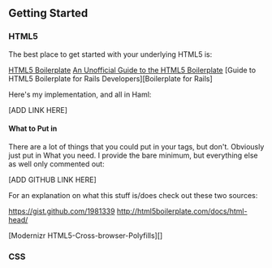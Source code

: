 Getting Started
---------------

### HTML5

The best place to get started with your underlying HTML5 is:

[HTML5 Boilerplate][]
[An Unofficial Guide to the HTML5 Boilerplate][Unofficial Guide]
[Guide to HTML5 Boilerplate for Rails Developers][Boilerplate for Rails]

Here's my implementation, and all in Haml:

[ADD LINK HERE]

#### What to Put in <head>

There are a lot of things that you could put in your <head> tags, but don't. Obviously just put in What you need. I provide the bare minimum, but everything else as well only commented out:

[ADD GITHUB LINK HERE]

For an explanation on what this stuff is/does check out these two sources:

<https://gist.github.com/1981339>
<http://html5boilerplate.com/docs/html-head/>




[Modernizr HTML5-Cross-browser-Polyfills][]


[HTML5 Boilerplate]:    http://html5boilerplate.com/
[Unofficial Guide]:     http://railsapps.github.com/rails-html5-boilerplate.html
[H5BP for Rails]:       http://railsapps.github.com/rails-html5-boilerplate.html


### CSS



